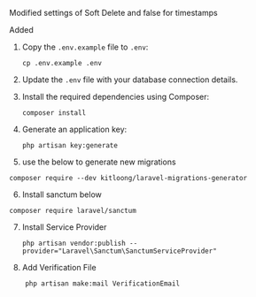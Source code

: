Modified settings of Soft Delete and false for timestamps

Added
1. Copy the `.env.example` file to `.env`:
   ```
   cp .env.example .env
   ```

2. Update the `.env` file with your database connection details.

3. Install the required dependencies using Composer:
   ```
   composer install
   ```

4. Generate an application key:
   ```
   php artisan key:generate
   ```

5. use the below to generate new migrations
```
composer require --dev kitloong/laravel-migrations-generator
```

6.  Install sanctum below
   ```
   composer require laravel/sanctum
```

7. Install Service Provider
   ```
   php artisan vendor:publish --provider="Laravel\Sanctum\SanctumServiceProvider"
   ```
      
8. Add Verification File
```
    php artisan make:mail VerificationEmail
```
